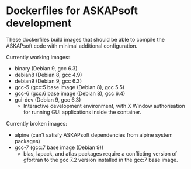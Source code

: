 # Dockerfiles for ASKAPsoft development
These dockerfiles build images that should be able to compile the ASKAPsoft code
with minimal additional configuration.

Currently working images:
* binary (Debian 9, gcc 6.3)
* debian8 (Debian 8, gcc 4.9)
* debian9 (Debian 9, gcc 6.3)
* gcc-5 (gcc:5 base image (Debian 8), gcc 5.5)
* gcc-6 (gcc:6 base image (Debian 8), gcc 6.4)
* gui-dev (Debian 9, gcc 6.3)
    * Interactive development environment, with X Window authorisation for running GUI applications inside the container.

Currently broken images:
* alpine (can't satisfy ASKAPsoft dependencies from alpine system packages)
* gcc-7 (gcc:7 base image (Debian 9))
    * blas, lapack, and atlas packages require a conflicting version of gfortran
      to the gcc 7.2 version installed in the gcc:7 base image.
